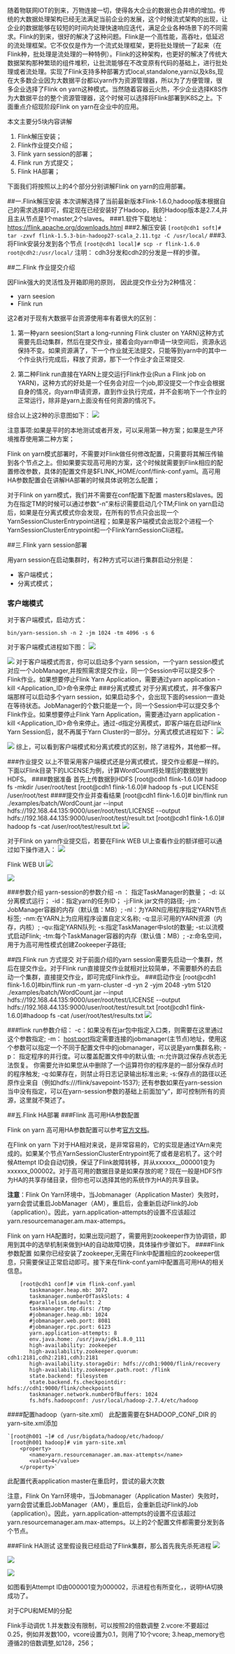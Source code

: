 随着物联网lOT的到来，万物连接一切，使得各大企业的数据也会井喷的增加。传统的大数据处理架构已经无法满足当前企业的发展，这个时候流式架构的出现，让企业的数据能够在较短的时间内处理快速响应迭代，满足企业各种场景下的不同需求。Flink的到来，很好的解决了这种问题。Flink是一个高性能，高吞吐，低延迟的流处理框架。它不仅仅是作为一个流式处理框架，更将批处理统一了起来（在Flink种，批处理是流处理的一种特例）。Flink的这种架构，也更好的解决了传统大数据架构那种繁琐的组件堆积，让批流能够在不改变原有代码的基础上，进行批处理或者流处理。实现了Flink支持多种部署方式local,standalone,yarn以及k8s,现在大多数企业因为大数据平台都以yarn作为资源管理器，所以为了方便管理，很多企业选择了Flink on yarn这种模式。当然随着容器云火热，不少企业选择K8S作为大数据平台的整个资源管理器，这个时候可以选择将Flink部署到K8S之上。下面重点介绍现阶段Flink on yarn在企业中的应用。

本文主要分5块内容讲解
    
1. Flink解压安装；
2. Flink作业提交介绍；
3. Flink yarn session的部署；
4. Flink run 方式提交；
5. Flink HA部署；

下面我们将按照以上的4个部分分别讲解Flink on yarn的应用部署。

##一.Flink解压安装
  本次讲解选择了当前最新版本Flink-1.6.0,hadoop版本根据自己的需求选择即可，假定现在已经安装好了Hadoop，我的Hadoop版本是2.7.4,并且主从节点是1个master,2个slaves。
###1.软件下载地址：
   https://flink.apache.org/downloads.html
###2.解压安装
    `[root@cdh1 soft]# tar -zxvf flink-1.5.3-bin-hadoop27-scala_2.11.tgz -C /usr/local/`
###3.将Flink安装分发到各个节点
    `[root@cdh1 local]# scp -r flink-1.6.0 root@cdh2:/usr/local/`
 注明： cdh3分发和cdh2的分发是一样的步骤。

##二.Flink 作业提交介绍

因Flink强大的灵活性及开箱即用的原则， 因此提交作业分为2种情况：
- yarn seesion
- Flink run

这2者对于现有大数据平台资源使用率有着很大的区别：
1. 第一种yarn seesion(Start a long-running Flink cluster on YARN)这种方式需要先启动集群，然后在提交作业，接着会向yarn申请一块空间后，资源永远保持不变。如果资源满了，下一个作业就无法提交，只能等到yarn中的其中一个作业执行完成后，释放了资源，那下一个作业才会正常提交.
   

2. 第二种Flink run直接在YARN上提交运行Flink作业(Run a Flink job on YARN)，这种方式的好处是一个任务会对应一个job,即没提交一个作业会根据自身的情况，向yarn申请资源，直到作业执行完成，并不会影响下一个作业的正常运行，除非是yarn上面没有任何资源的情况下。

综合以上这2种的示意图如下：
    ![](https://i.imgur.com/kRCNivR.png)

注意事项:如果是平时的本地测试或者开发，可以采用第一种方案；如果是生产环境推荐使用第二种方案；

Flink on yarn模式部署时，不需要对Flink做任何修改配置，只需要将其解压传输到各个节点之上。但如果要实现高可用的方案，这个时候就需要到Flink相应的配置修改参数，具体的配置文件是$FLINK_HOME/conf/flink-conf.yaml。高可用HA参数配置会在讲解HA部署的时候具体说明怎么配置；

对于Flink on yarn模式，我们并不需要在conf配置下配置 masters和slaves。因为在指定TM的时候可以通过参数“-n”来标识需要启动几个TM;Flink on yarn启动后，如果是在分离式模式你会发现，在所有的节点只会出现一个 YarnSessionClusterEntrypoint进程；如果是客户端模式会出现2个进程一个YarnSessionClusterEntrypoint和一个FlinkYarnSessionCli进程。

 ##三.Flink yarn session部署

用yarn session在启动集群时，有2种方式可以进行集群启动分别是：
    
- 客户端模式；
- 分离式模式；

### 客户端模式
  对于客户端模式，启动方式：

    bin/yarn-session.sh -n 2 -jm 1024 -tm 4096 -s 6
 对于客户端模式进程如下图：
    ![](https://i.imgur.com/eotWBPj.jpg)

   ![](https://i.imgur.com/DR1MPZ5.jpg)
对于客户端模式而言，你可以启动多个yarn session，一个yarn session模式对应一个JobManager,并按照需求提交作业，同一个Session中可以提交多个Flink作业。如果想要停止Flink Yarn Application，需要通过yarn application -kill <Application_ID>命令来停止
###分离式模式
 对于分离式模式，并不像客户端那样可以启动多个yarn session，如果启动多个，会出现下面的session一直处在等待状态。JobManager的个数只能是一个，同一个Session中可以提交多个Flink作业。如果想要停止Flink Yarn Application，需要通过yarn application -kill <Application_ID>命令来停止。通过-d指定分离模式，即客户端在启动Flink Yarn Session后，就不再属于Yarn Cluster的一部分。分离式模式进程如下：
   ![](https://i.imgur.com/Vpxxhkz.jpg)

   ![](https://i.imgur.com/3BfLfoX.jpg)
综上，可以看到客户端模式和分离式模式的区别，除了进程外，其他都一样。

###作业提交
  以上不管采用客户端模式还是分离式模式，提交作业都是一样的。下面以Flink目录下的LICENSE为例，计算WordCount将处理后的数据放到HDFS。
####数据准备
首先上传数据到HDFS
    [root@cdh1 flink-1.6.0]# hadoop fs -mkdir   /user/root/test
    [root@cdh1 flink-1.6.0]# hadoop fs -put LICENSE /user/root/test
####提交作业并查看结果
     [root@cdh1 flink-1.6.0]# bin/flink run ./examples/batch/WordCount.jar  --input hdfs://192.168.44.135:9000/user/root/test/LICENSE  --output hdfs://192.168.44.135:9000/user/root/test/result.txt
     [root@cdh1 flink-1.6.0]# hadoop fs -cat /user/root/test/result.txt
![](https://i.imgur.com/3xjFspl.jpg)

对于Flink on yarn作业提交后，若要在Flink WEB UI上查看作业的额详细可以通过如下操作进入：
  ![](https://i.imgur.com/AEAT1XF.jpg)

Flink WEB UI
![](https://i.imgur.com/PYBTiY5.jpg)

![](https://i.imgur.com/86woEQk.jpg)

###参数介绍
  yarn-session的参数介绍
   -n ： 指定TaskManager的数量；
   -d: 以分离模式运行；
   -id：指定yarn的任务ID；
   -j:Flink jar文件的路径;
   -jm：JobManager容器的内存（默认值：MB）;
   -nl：为YARN应用程序指定YARN节点标签;
   -nm:在YARN上为应用程序设置自定义名称;
   -q:显示可用的YARN资源（内存，内核）;
   -qu:指定YARN队列;
   -s:指定TaskManager中slot的数量;
   -st:以流模式启动Flink;
   -tm:每个TaskManager容器的内存（默认值：MB）;
   -z:命名空间，用于为高可用性模式创建Zookeeper子路径;

##四.Flink run 方式提交
  对于前面介绍的yarn session需要先启动一个集群，然后在提交作业。对于Flink run直接提交作业就相对比较简单，不需要额外的去启动一个集群，直接提交作业，即可完成Flink作业。
###启动作业
    [root@cdh1 flink-1.6.0]#bin/flink run -m yarn-cluster -d -yn 2 -yjm 2048 -ytm 5120 ./examples/batch/WordCount.jar  --input hdfs://192.168.44.135:9000/user/root/test/LICENSE  --output hdfs://192.168.44.135:9000/user/root/test/result.txt
    [root@cdh1 flink-1.6.0]#hadoop fs -cat /user/root/test/results.txt
   ![](https://i.imgur.com/IcrN9XS.jpg)   

 ###flink run参数介绍：
   -c：如果没有在jar包中指定入口类，则需要在这里通过这个参数指定;
    -m： <host:port>指定需要连接的jobmanager(主节点)地址，使用这个参数可以指定一个不同于配置文件中的jobmanager，可以说是yarn集群名称;
 -p：<parallelism> 指定程序的并行度。可以覆盖配置文件中的默认值;
 -n:允许跳过保存点状态无法恢复。 你需要允许如果您从中删除了一个运算符你的程序是的一部分保存点时的程序触发;
 -q:如果存在，则禁止将日志记录输出标准出来;
 -s:保存点的路径以还原作业来自（例如hdfs:///flink/savepoint-1537);
还有参数如果在yarn-session当中没有指定，可以在yarn-session参数的基础上前面加“y”，即可控制所有的资源，这里就不獒述了。

##五.Flink HA部署
###Flink 高可用HA参数配置
  
  Flink on yarn 高可用HA参数配置可以参考[官方文档](https://ci.apache.org/projects/flink/flink-docs-release-1.6/ops/jobmanager_high_availability.html#yarn-cluster-high-availability)。

  在Flink on yarn 下对于HA相对来说，是非常容易的，它的实现是通过YArn来完成的。如果某个节点YarnSessionClusterEntrypoint死了或者是宕机了。这个时候Attempt ID会自动切换，保证了Flink故障转移，并从xxxxxx__000001变为xxxxxx_000002。对于高可用的数据目录是如果存放的呢？现在一般是HDFS作为HA的共享存储目录，但你也可以选择其他的系统作为HA的共享目录。

 **注意**：Flink On Yarn环境中，当Jobmanager（Application Master）失败时，yarn会尝试重启JobManager（AM），重启后，会重新启动Flink的Job（application）。因此，yarn.application-attempts的设置不应该超过yarn.resourcemanager.am.max-attemps。

Flink on yarn HA配置时，如果出现问题了，需要用到zookeeper作为协调锁，即用到其中的选举机制来做到HA的自动故障切换，具体操作步骤如下。
####Flink参数配置
如果你已经安装了zookeeper,无需在Flink中配置相应的zookeeper信息，只需要保证正常启动即可。接下来在flink-conf.yaml中配置高可用HA的相关信息。
     
        [root@cdh1 conf]# vim flink-conf.yaml
           taskmanager.heap.mb: 3072
           taskmanager.numberOfTaskSlots: 4
           #parallelism.default: 2
           taskmanager.tmp.dirs: /tmp
           #jobmanager.heap.mb: 1024
           #jobmanager.web.port: 8081
           #jobmanager.rpc.port: 6123
           yarn.application-attempts: 8
           env.java.home: /usr/java/jdk1.8.0_111
           high-availability: zookeeper
           high-availability.zookeeper.quorum: cdh1:2181,cdh2:2181,cdh3:2181
           high-availability.storageDir: hdfs://cdh1:9000/flink/recovery
           high-availability.zookeeper.path.root: /flink
           state.backend: filesystem
           state.backend.fs.checkpointdir: hdfs://cdh1:9000/flink/checkpoints
           taskmanager.network.numberOfBuffers: 1024
           fs.hdfs.hadoopconf: /usr/local/hadoop-2.7.4/etc/hadoop

####配置hadoop（yarn-site.xml）
   此配置需要在$HADOOP_CONF_DIR 的yarn-site.xml添加

    `[root@h001 ~]# cd /usr/bigdata/hadoop/etc/hadoop/
     [root@h001 hadoop]# vim yarn-site.xml
        <property>
           <name>yarn.resourcemanager.am.max-attempts</name>
           <value>4</value>
        </property>`
此配置代表application master在重启时，尝试的最大次数

注意，Flink On Yarn环境中，当Jobmanager（Application Master）失败时，yarn会尝试重启JobManager（AM），重启后，会重新启动Flink的Job（application）。因此，yarn.application-attempts的设置不应该超过yarn.resourcemanager.am.max-attemps。以上的2个配置文件都需要分发到各个节点。


###Flink HA测试
这里假设我已经启动了Flink集群，那么首先我先杀死进程
![](https://i.imgur.com/x2yhqSZ.jpg)

![](https://i.imgur.com/Xs78xXt.jpg)

![](https://i.imgur.com/9jZ6rX2.jpg)

如图看到Attempt ID由000001变为000002，示进程也有所变化，，说明HA切换成功了。


对于CPU和MEM的分配
 
Flink手动调优
 1.并发数没有限制，可以按照2的倍数调整
 2.vcore:不要超过0.25，例如并发数100，vcore设置为0.1，则用了10个vcore;
 3.heap_memory也遵循2的倍数调整,如128，256；

